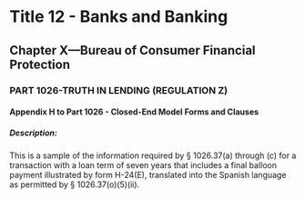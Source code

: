 
# Title 12 - Banks and Banking
## Chapter X—Bureau of Consumer Financial Protection
### PART 1026-TRUTH IN LENDING (REGULATION Z)
#### Appendix H to Part 1026 - Closed-End Model Forms and Clauses
##### Description:

This is a sample of the information required by § 1026.37(a) through (c) for a transaction with a loan term of seven years that includes a final balloon payment illustrated by form H-24(E), translated into the Spanish language as permitted by § 1026.37(o)(5)(ii).
